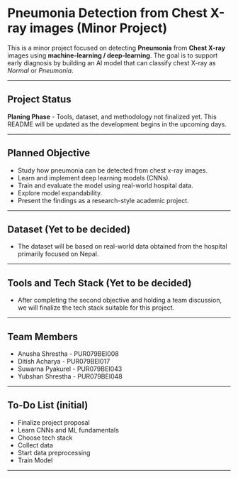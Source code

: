 # Pneumonia Detection from Chest X-ray images (Minor Project)


This is a minor project focused on detecting **Pneumonia** from **Chest X-ray** images using **machine-learning / deep-learning**. The goal is to support early diagnosis by building an AI model that can classify chest X-ray as *Normal* or *Pneumonia*.

---

## Project Status

**Planing Phase** - Tools, dataset, and methodology not finalized yet.
This README will be updated as the development begins in the upcoming days.


---

## Planned Objective

- Study how pneumonia can be detected from chest x-ray images.
- Learn and implement deep learning models (CNNs).
- Train and evaluate the model using real-world hospital data.
- Explore model expandability.
- Present the findings as a research-style academic project.


---

## Dataset (Yet to be decided)

- The dataset will be based on real-world data obtained from the hospital primarily focused on Nepal.


---

## Tools and Tech Stack (Yet to be decided)

- After completing the second objective and holding a team discussion, we will finalize the tech stack suitable for this project.

---

## Team Members 

- Anusha Shrestha - PUR079BEI008
- Ditish Acharya - PUR079BEI017
- Suwarna Pyakurel - PUR079BEI043
- Yubshan Shrestha - PUR079BEI048

---

## To-Do List (initial)

- Finalize project proposal
- Learn CNNs and ML fundamentals
- Choose tech stack
- Collect data
- Start data preprocessing
- Train Model

---